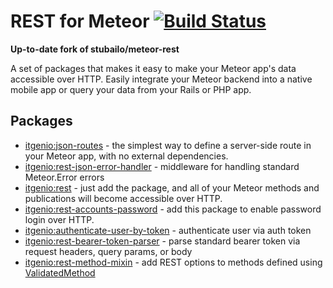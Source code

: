 # REST for Meteor [![Build Status](https://travis-ci.org/itgenio/meteor-rest.svg)](https://travis-ci.org/itgenio/meteor-rest)

**Up-to-date fork of stubailo/meteor-rest**

A set of packages that makes it easy to make your Meteor app's data accessible over HTTP. Easily integrate your Meteor backend into a native mobile app or query your data from your Rails or PHP app.

## Packages

- [itgenio:json-routes](https://github.com/itgenio/meteor-rest/tree/master/packages/json-routes) - the simplest way to define a server-side route in your Meteor app, with no external dependencies.
- [itgenio:rest-json-error-handler](https://github.com/itgenio/meteor-rest/blob/master/packages/rest-json-error-handler/README.md) - middleware for handling standard Meteor.Error errors
- [itgenio:rest](https://github.com/itgenio/meteor-rest/blob/master/packages/rest/README.md) - just add the package, and all of your Meteor methods and publications will become accessible over HTTP.
- [itgenio:rest-accounts-password](https://github.com/itgenio/meteor-rest/blob/master/packages/rest-accounts-password/README.md) - add this package to enable password login over HTTP.
- [itgenio:authenticate-user-by-token](https://github.com/itgenio/meteor-rest/blob/master/packages/authenticate-user-by-token/README.md) - authenticate user via auth token
- [itgenio:rest-bearer-token-parser](https://github.com/itgenio/meteor-rest/blob/master/packages/rest-bearer-token-parser/README.md) - parse standard bearer token via request headers, query params, or body
- [itgenio:rest-method-mixin](https://github.com/itgenio/meteor-rest/blob/master/packages/rest-method-mixin/README.md) - add REST options to methods defined using [ValidatedMethod](https://github.com/meteor/validated-method)
